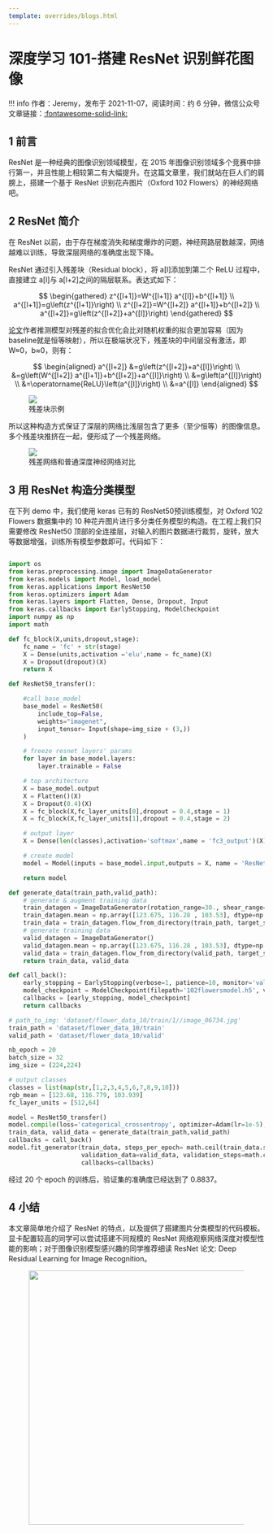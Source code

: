 ```yaml
---
template: overrides/blogs.html
---
```


# 深度学习 101-搭建 ResNet 识别鲜花图像

!!! info
作者：Jeremy，发布于 2021-11-07，阅读时间：约 6 分钟，微信公众号文章链接：[:fontawesome-solid-link:]()

## 1 前言

ResNet 是一种经典的图像识别领域模型，在 2015 年图像识别领域多个竞赛中排行第一，并且性能上相较第二有大幅提升。在这篇文章里，我们就站在巨人们的肩膀上，搭建一个基于 ResNet 识别花卉图片（Oxford 102 Flowers）的神经网络吧。

## 2 ResNet 简介

在 ResNet 以前，由于存在梯度消失和梯度爆炸的问题，神经网路层数越深，网络越难以训练，导致深层网络的准确度出现下降。

ResNet 通过引入残差块（Residual block），将 a[l]添加到第二个 ReLU 过程中，直接建立 a[l]与 a[l+2]之间的隔层联系。表达式如下：

$$
\begin{gathered}
z^{[l+1]}=W^{[l+1]} a^{[l]}+b^{[l+1]} \\
a^{[l+1]}=g\left(z^{[l+1]}\right) \\
z^{[l+2]}=W^{[l+2]} a^{[l+1]}+b^{[l+2]} \\
a^{[l+2]}=g\left(z^{[l+2]}+a^{[l]}\right)
\end{gathered}
$$

[论文](https://arxiv.org/abs/1512.03385 'Deep Residual Learning for Image Recognition')作者推测模型对残差的拟合优化会比对随机权重的拟合更加容易（因为baseline就是恒等映射），所以在极端状况下，残差块的中间层没有激活，即W≈0，b≈0，则有：

$$
\begin{aligned}
a^{[l+2]} &=g\left(z^{[l+2]}+a^{[l]}\right) \\
&=g\left(W^{[l+2]} a^{[l+1]}+b^{[l+2]}+a^{[l]}\right) \\
&=g\left(a^{[l]}\right) \\
&=\operatorname{ReLU}\left(a^{[l]}\right) \\
&=a^{[l]}
\end{aligned}
$$

<figure>
  <img src="https://cdn.jsdelivr.net/gh/BulletTech2021/Pics/img/Residual-block.jpg"/>
  <figcaption>残差块示例</figcaption>
</figure>

所以这种构造方式保证了深层的网络比浅层包含了更多（至少恒等）的图像信息。多个残差块推挤在一起，便形成了一个残差网络。

<figure>
  <img src="https://cdn.jsdelivr.net/gh/BulletTech2021/Pics/img/ResNet-Paper.png"/>
  <figcaption>残差网络和普通深度神经网络对比</figcaption>
</figure>

## 3 用 ResNet 构造分类模型

在下列 demo 中，我们使用 keras 已有的 ResNet50预训练模型，对 Oxford 102 Flowers 数据集中的 10 种花卉图片进行多分类任务模型的构造。在工程上我们只需要修改 ResNet50 顶部的全连接层，对输入的图片数据进行裁剪，旋转，放大等数据增强，训练所有模型参数即可。代码如下：

```python

import os
from keras.preprocessing.image import ImageDataGenerator
from keras.models import Model, load_model
from keras.applications import ResNet50
from keras.optimizers import Adam
from keras.layers import Flatten, Dense, Dropout, Input
from keras.callbacks import EarlyStopping, ModelCheckpoint
import numpy as np
import math

def fc_block(X,units,dropout,stage):
    fc_name = 'fc' + str(stage)
    X = Dense(units,activation ='elu',name = fc_name)(X)
    X = Dropout(dropout)(X)
    return X

def ResNet50_transfer():

    #call base_model
    base_model = ResNet50(
        include_top=False,
        weights="imagenet",
        input_tensor= Input(shape=img_size + (3,))
    )

    # freeze resnet layers' params
    for layer in base_model.layers:
        layer.trainable = False

    # top architecture
    X = base_model.output
    X = Flatten()(X)
    X = Dropout(0.4)(X)
    X = fc_block(X,fc_layer_units[0],dropout = 0.4,stage = 1)
    X = fc_block(X,fc_layer_units[1],dropout = 0.4,stage = 2)

    # output layer
    X = Dense(len(classes),activation='softmax',name = 'fc3_output')(X)

    # create model
    model = Model(inputs = base_model.input,outputs = X, name = 'ResNet50_transfer')

    return model

def generate_data(train_path,valid_path):
    # generate & augment training data
    train_datagen = ImageDataGenerator(rotation_range=30., shear_range=0.2, zoom_range=0.2, horizontal_flip=True)
    train_datagen.mean = np.array([123.675, 116.28 , 103.53], dtype=np.float32).reshape((3, 1, 1))
    train_data = train_datagen.flow_from_directory(train_path, target_size=img_size, classes=None)
    # generate training data
    valid_datagen = ImageDataGenerator()
    valid_datagen.mean = np.array([123.675, 116.28 , 103.53], dtype=np.float32).reshape((3, 1, 1))
    valid_data = train_datagen.flow_from_directory(valid_path, target_size=img_size, classes=None)
    return train_data, valid_data

def call_back():
    early_stopping = EarlyStopping(verbose=1, patience=10, monitor='val_loss')
    model_checkpoint = ModelCheckpoint(filepath='102flowersmodel.h5', verbose=1, save_best_only=True, monitor='val_loss')
    callbacks = [early_stopping, model_checkpoint]
    return callbacks

# path_to_img: 'dataset/flower_data_10/train/1//image_06734.jpg'
train_path = 'dataset/flower_data_10/train'
valid_path = 'dataset/flower_data_10/valid'

nb_epoch = 20
batch_size = 32
img_size = (224,224)

# output classes
classes = list(map(str,[1,2,3,4,5,6,7,8,9,10]))
rgb_mean = [123.68, 116.779, 103.939]
fc_layer_units = [512,64]

model = ResNet50_transfer()
model.compile(loss='categorical_crossentropy', optimizer=Adam(lr=1e-5), metrics=['accuracy'])
train_data, valid_data = generate_data(train_path,valid_path)
callbacks = call_back()
model.fit_generator(train_data, steps_per_epoch= math.ceil(train_data.samples / batch_size), epochs=nb_epoch,
                    validation_data=valid_data, validation_steps=math.ceil(valid_data.samples / batch_size),
                    callbacks=callbacks)
```

经过 20 个 epoch 的训练后，验证集的准确度已经达到了 0.8837。

## 4 小结

本文章简单地介绍了 ResNet 的特点，以及提供了搭建图片分类模型的代码模板。显卡配置较高的同学可以尝试搭建不同规模的 ResNet 网络观察网络深度对模型性能的影响；对于图像识别模型感兴趣的同学推荐细读 ResNet 论文: Deep Residual Learning for Image Recognition。

<figure>
  <img src="https://cdn.jsdelivr.net/gh/BulletTech2021/Pics/2021-6-14/1623639526512-1080P%20(Full%20HD)%20-%20Tail%20Pic.png" width="500" />
</figure>
